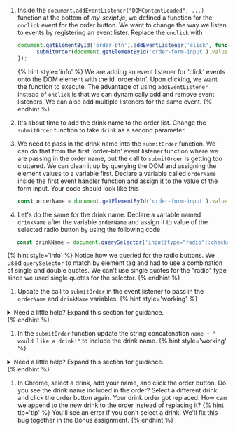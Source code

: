 1. Inside the `document.addEventListener("DOMContentLoaded", ...)` function at the bottom of _my-script.js_, we defined a function for the `onclick` event for the order button. We want to change the way we listen to events by registering an event lister. Replace the `onclick` with
   ```javascript
   document.getElementById('order-btn').addEventListener('click', function () {
         submitOrder(document.getElementById('order-form-input').value);
   });
   ```
   {% hint style='info' %}
We are adding an event listener for 'click' events onto the DOM element with the id 'order-btn'. Upon clicking, we want the function to execute. The advantage of using `addEventListener` instead of `onclick` is that we can dynamically add and remove event listeners. We can also add multiple listeners for the same event.
   {% endhint %}

1. It's about time to add the drink name to the order list. Change the `submitOrder` function to take `drink` as a second parameter.

1. We need to pass in the drink name into the `submitOrder` function. We can do that from the first 'order-btn' event listener function where we are passing in the order name, but the call to `submitOrder` is getting too cluttered. We can clean it up by querying the DOM and assigning the element values to a variable first. Declare a variable called `orderName` inside the first event handler function and assign it to the value of the form input. Your code should look like this
   ```javascript
   const orderName = document.getElementById('order-form-input').value;
   ```

1. Let's do the same for the drink name. Declare a variable named `drinkName` after the variable `orderName` and assign it to value of the selected radio button by using the following code
```javascript
   const drinkName = document.querySelector('input[type="radio"]:checked').value;
``` 
   {% hint style='info' %}
Notice how we queried for the radio buttons. We used `querySelector` to match by element tag and had to use a combination of single and double quotes. We can't use single quotes for the "radio" type since we used single quotes for the selector.
   {% endhint %}

1. Update the call to `submitOrder` in the event listener to pass in the `orderName` and `drinkName` variables. 
   {% hint style='working' %}
<details>
<summary>
Need a little help? Expand this section for guidance. 
</summary> 
Change <code>submitOrder(document.getElementById('order-form-input').value);</code> function to <code>submitOrder(orderName, drinkName);</code>
</details>
   {% endhint %}

1. In the `submitOrder` function update the string concatenation `name + " would like a drink!"` to include the drink name.
   {% hint style='working' %}
<details>
<summary>
Need a little help? Expand this section for guidance. 
</summary> 
Change the <code>name + " would like a drink!"</code> function to
<code>name + " would like a " + drink</code>
</details>
   {% endhint %}

1. In Chrome, select a drink, add your name, and click the order button. Do you see the drink name included in the order? Select a different drink and click the order button again. Your drink order got replaced. How can we append to the new drink to the order instead of replacing it? 
   {% hint tip='tip' %}
You'll see an error if you don't select a drink. We'll fix this bug together in the Bonus assignment.
   {% endhint %}
